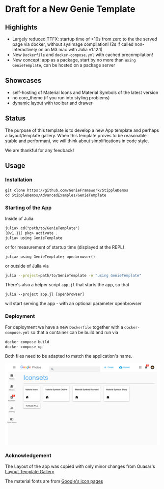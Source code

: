 # Draft for a New Genie Template

## Highlights
- Largely reduced TTFX: startup time of <10s from zero to the the served page via docker, without sysimage compilation! (2s if called non-interactively on an M3 mac with Julia v1.12.1)
- New `Dockerfile` and `docker-compose.yml` with cached precompilation!
- New concept: app as a package, start by no more than `using GenieTemplate`, can be hosted on a package server

## Showcases
- self-hosting of Material Icons and Material Symbols of the latest version
- no core_theme (if you run into styling problems)
- dynamic layout with toolbar and drawer

## Status
The purpose of this template is to develop a new App template and perhaps a layout/template gallery. When this template proves to be reasonable stable and performant, we will think about simplifications in code style.

We are thankful for any feedback!

## Usage

### Installation

```shell
git clone https://github.com/GenieFramework/StippleDemos
cd StippleDemos/AdvancedExamples/GenieTemplate
```

### Starting of the App

Inside of Julia
```julia-repl
julia> cd("path/to/GenieTemplate")
(@v1.11) pkg> activate .
julia> using GenieTemplate
```
or for measurement of startup time (displayed at the REPL)
```julia-repl
julia> using GenieTemplate; openbrowser()
```
or outside of Julia via
```sh
julia --project=path/to/GenieTemplate -e "using GenieTemplate"
```

There's also a helper script `app.jl` that starts the app, so that
```shell
julia --project app.jl [openbrowser]
```
will start serving the app - with an optional parameter openbrowser

### Deployment

For deployment we have a new `Dockerfile` together with a `docker-compose.yml` so that
a container can be build and run via
```shell
docker compose build
docker compose up
```
Both files need to be adapted to match the application's name.

![Docs](docs/GenieTemplate.png)

### Acknowledgement
The Layout of the app was copied with only minor changes from Quasar's [Layout Template Gallery](https://quasar.dev/layout/gallery/)

The material fonts are from [Google's icon pages](https://developers.google.com/fonts/docs/material_symbols)
